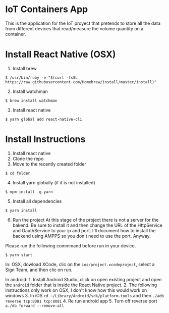 # IoT Containers App

This is the application for the IoT proyect that pretends to store all the data from different devices that read/measure the volume quantity on a container.

# Install React Native (OSX)

1. Install brew
```shell
$ /usr/bin/ruby -e "$(curl -fsSL https://raw.githubusercontent.com/Homebrew/install/master/install)"
```
2. Install watchman
```shell
$ brew install watchman
```

3. Install react native
```shell
$ yarn global add react-native-cli
```

# Install Instructions

1. Install react native
2. Clone the repo
3. Move to the recently created folder
```shell
$ cd folder
```
4. Install yarn globally (if it is not installed)
```shell
$ npm install -g yarn
```
5. Install all dependencies
```shell
$ yarn install
```

6. Run the project
At this stage of the project there is not a server for the bakend. Be sure to install it and then change the URL of the HttpService and OauthService to your ip and port. I'll document how to install the backend using AMPPS so you don't need to use the port. 
Anyway.

Please run the following commmand before run in your device.
```shell
$ yarn start
```

In: 
OSX, dowload XCode, clic on the `ios/project.xcodeproject`,  select a Sign Team, and then clic on run.

In android:
    1. Install Android Studio, click on open existing project and open the `android` folder that is inside the React Native project.
    2. The following instructions only work on OSX, I don't know how this would work on windows
    3. In iOS `cd ~/Library/Android/sdk/platform-tools` and then `./adb reverse tcp:8081 tcp:8081`
    4. Re run android app
    5. Turn off reverse port `a./db forward --remove-all`

